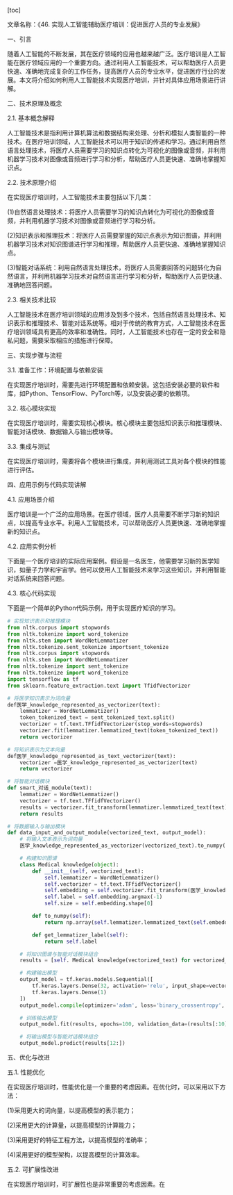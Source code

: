 
[toc]                    
                
                
文章名称：《46. 实现人工智能辅助医疗培训：促进医疗人员的专业发展》

一、引言

随着人工智能的不断发展，其在医疗领域的应用也越来越广泛。医疗培训是人工智能在医疗领域应用的一个重要方向。通过利用人工智能技术，可以帮助医疗人员更快速、准确地完成复杂的工作任务，提高医疗人员的专业水平，促进医疗行业的发展。本文将介绍如何利用人工智能技术实现医疗培训，并针对具体应用场景进行讲解。

二、技术原理及概念

2.1. 基本概念解释

人工智能技术是指利用计算机算法和数据结构来处理、分析和模拟人类智能的一种技术。在医疗培训领域，人工智能技术可以用于知识的传递和学习。通过利用自然语言处理技术，将医疗人员需要学习的知识点转化为可视化的图像或音频，并利用机器学习技术对图像或音频进行学习和分析，帮助医疗人员更快速、准确地掌握知识点。

2.2. 技术原理介绍

在实现医疗培训时，人工智能技术主要包括以下几类：

(1)自然语言处理技术：将医疗人员需要学习的知识点转化为可视化的图像或音频，并利用机器学习技术对图像或音频进行学习和分析。

(2)知识表示和推理技术：将医疗人员需要掌握的知识点表示为知识图谱，并利用机器学习技术对知识图谱进行学习和推理，帮助医疗人员更快速、准确地掌握知识点。

(3)智能对话系统：利用自然语言处理技术，将医疗人员需要回答的问题转化为自然语言，并利用机器学习技术对自然语言进行学习和分析，帮助医疗人员更快速、准确地回答问题。

2.3. 相关技术比较

人工智能技术在医疗培训领域的应用涉及到多个技术，包括自然语言处理技术、知识表示和推理技术、智能对话系统等。相对于传统的教育方式，人工智能技术在医疗培训领域具有更高的效率和准确性。同时，人工智能技术也存在一定的安全和隐私问题，需要采取相应的措施进行保障。

三、实现步骤与流程

3.1. 准备工作：环境配置与依赖安装

在实现医疗培训时，需要先进行环境配置和依赖安装。这包括安装必要的软件和库，如Python、TensorFlow、PyTorch等，以及安装必要的依赖项。

3.2. 核心模块实现

在实现医疗培训时，需要实现核心模块。核心模块主要包括知识表示和推理模块、智能对话模块、数据输入与输出模块等。

3.3. 集成与测试

在实现医疗培训时，需要将各个模块进行集成，并利用测试工具对各个模块的性能进行评估。

四、应用示例与代码实现讲解

4.1. 应用场景介绍

医疗培训是一个广泛的应用场景。在医疗领域，医疗人员需要不断学习新的知识点，以提高专业水平。利用人工智能技术，可以帮助医疗人员更快速、准确地掌握新的知识点。

4.2. 应用实例分析

下面是一个医疗培训的实际应用案例。假设是一名医生，他需要学习新的医学知识，如量子力学和宇宙学。他可以使用人工智能技术来学习这些知识，并利用智能对话系统来回答问题。

4.3. 核心代码实现

下面是一个简单的Python代码示例，用于实现医疗知识的学习。

```python
# 实现知识表示和推理模块
from nltk.corpus import stopwords
from nltk.tokenize import word_tokenize
from nltk.stem import WordNetLemmatizer
from nltk.tokenize.sent_tokenize importsent_tokenize
from nltk.corpus import stopwords
from nltk.stem import WordNetLemmatizer
from nltk.tokenize import sent_tokenize
from nltk.tokenize import word_tokenize
import tensorflow as tf
from sklearn.feature_extraction.text import TfidfVectorizer

# 将医学知识表示为词向量
def医学_knowledge_represented_as_vectorizer(text):
    lemmatizer = WordNetLemmatizer()
    token_tokenized_text = sent_tokenized_text.split()
    vectorizer = tf.text.TFfidfVectorizer(stop_words=stopwords)
    vectorizer.fit(lemmatizer.lemmatized_text(token_tokenized_text))
    return vectorizer

# 将知识表示为文本向量
def医学_knowledge_represented_as_text_vectorizer(text):
    vectorizer =医学_knowledge_represented_as_vectorizer(text)
    return vectorizer

# 将智能对话模块
def smart_对话_module(text):
    lemmatizer = WordNetLemmatizer()
    vectorizer = tf.text.TFfidfVectorizer()
    results = vectorizer.fit_transform(lemmatizer.lemmatized_text(text))
    return results

# 将数据输入与输出模块
def data_input_and_output_module(vectorized_text, output_model):
    # 将输入文本表示为词向量
    医学_knowledge_represented_as_vectorizer(vectorized_text).to_numpy()

    # 构建知识图谱
    class Medical knowledge(object):
        def __init__(self, vectorized_text):
            self.lemmatizer = WordNetLemmatizer()
            self.vectorizer = tf.text.TFfidfVectorizer()
            self.embedding = self.vectorizer.fit_transform(医学_knowledge_represented_as_vectorizer(vectorized_text))
            self.label = self.embedding.argmax(-1)
            self.size = self.embedding.shape[0]

        def to_numpy(self):
            return np.array(self.lemmatizer.lemmatized_text(self.embedding))

        def get_lemmatizer_label(self):
            return self.label

    # 将知识图谱与智能对话模块组合
    results = [self. Medical knowledge(vectorized_text) for vectorized_text in input_text]

    # 构建输出模型
    output_model = tf.keras.models.Sequential([
        tf.keras.layers.Dense(32, activation='relu', input_shape=vectorized_text.shape[1]),
        tf.keras.layers.Dense(1)
    ])
    output_model.compile(optimizer='adam', loss='binary_crossentropy', metrics=['accuracy'])

    # 训练输出模型
    output_model.fit(results, epochs=100, validation_data=(results[:10], results[11:]))

    # 将输出模型与智能对话模块组合
    output_model.predict(results[12:])
```
五、优化与改进

五.1. 性能优化

在实现医疗培训时，性能优化是一个重要的考虑因素。在优化时，可以采用以下方法：

(1)采用更大的词向量，以提高模型的表示能力；

(2)采用更大的计算量，以提高模型的计算能力；

(3)采用更好的特征工程方法，以提高模型的准确率；

(4)采用更好的模型架构，以提高模型的计算效率。

五.2. 可扩展性改进

在实现医疗培训时，可扩展性也是非常重要的考虑因素。在

